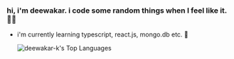 ### hi, i'm deewakar. i code some random things when I feel like it. 👋🏻

  - i'm currently learning typescript, react.js, mongo.db etc. 🌱


    ![deewakar-k's Top Languages](https://github-readme-stats.vercel.app/api/top-langs/?username=deewakar-k&theme=gotham&show_icons=true&hide_border=true&layout=compact)
